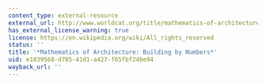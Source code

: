 ```yaml
---
content_type: external-resource
external_url: http://www.worldcat.org/title/mathematics-of-architecture-building-by-numbers/oclc/37841886
has_external_license_warning: true
license: https://en.wikipedia.org/wiki/All_rights_reserved
status: ''
title: '*Mathematics of Architecture: Building by Numbers*'
uid: e1839568-d785-41d1-a427-f65fbf24be94
wayback_url: ''
---
```

